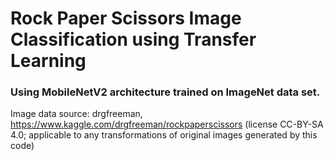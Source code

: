 # Rock Paper Scissors Image Classification using Transfer Learning  

### Using MobileNetV2 architecture trained on ImageNet data set.

Image data source: drgfreeman, https://www.kaggle.com/drgfreeman/rockpaperscissors (license CC-BY-SA 4.0; applicable to any transformations of original images generated by this code) 